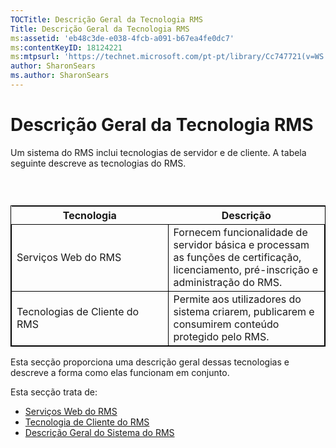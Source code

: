 ```yaml
---
TOCTitle: Descrição Geral da Tecnologia RMS
Title: Descrição Geral da Tecnologia RMS
ms:assetid: 'eb48c3de-e038-4fcb-a091-b67ea4fe0dc7'
ms:contentKeyID: 18124221
ms:mtpsurl: 'https://technet.microsoft.com/pt-pt/library/Cc747721(v=WS.10)'
author: SharonSears
ms.author: SharonSears
---
```


Descrição Geral da Tecnologia RMS
=================================

Um sistema do RMS inclui tecnologias de servidor e de cliente. A tabela seguinte descreve as tecnologias do RMS.

###  

 
<table style="border:1px solid black;">
<colgroup>
<col width="50%" />
<col width="50%" />
</colgroup>
<thead>
<tr class="header">
<th>Tecnologia</th>
<th>Descrição</th>
</tr>
</thead>
<tbody>
<tr class="odd">
<td style="border:1px solid black;">Serviços Web do RMS</td>
<td style="border:1px solid black;">Fornecem funcionalidade de servidor básica e processam as funções de certificação, licenciamento, pré-inscrição e administração do RMS.</td>
</tr>
<tr class="even">
<td style="border:1px solid black;">Tecnologias de Cliente do RMS</td>
<td style="border:1px solid black;">Permite aos utilizadores do sistema criarem, publicarem e consumirem conteúdo protegido pelo RMS.</td>
</tr>
</tbody>
</table>
  
Esta secção proporciona uma descrição geral dessas tecnologias e descreve a forma como elas funcionam em conjunto.
  
Esta secção trata de:
  
-   [Serviços Web do RMS](https://technet.microsoft.com/ed8dbb2e-0590-4502-afc4-54f66b96d515)  
-   [Tecnologia de Cliente do RMS](https://technet.microsoft.com/6980468a-fc8c-489b-966f-2921ec268e74)  
-   [Descrição Geral do Sistema do RMS](https://technet.microsoft.com/cbd14635-e17e-42b8-9fd8-6fdce42ffe07)
